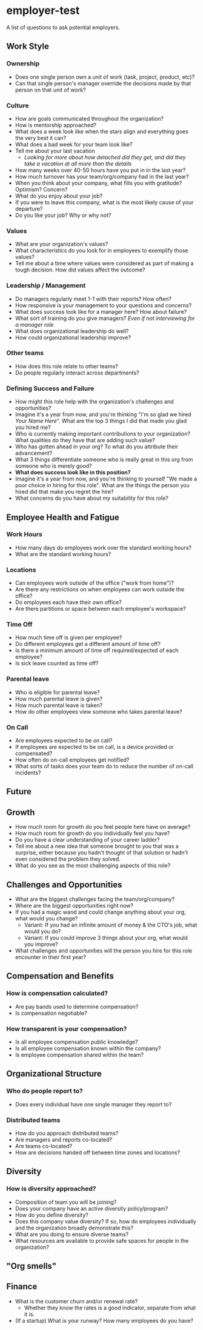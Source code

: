 # employer-test

A list of questions to ask potential employers.

## Work Style

### Ownership

* Does one single person own a unit of work (task, project, product, etc)?
* Can that single person's manager override the decisions made by that person on that unit of work?

### Culture

* How are goals communicated throughout the organization?
* How is mentorship approached?
* What does a week look like when the stars align and everything goes the very best it can?
* What does a bad week for your team look like?
* Tell me about your last vacation
  * _Looking for more about how detached did they get, and did they take a vacation at all more than the details_
* How many weeks over 40-50 hours have you put in in the last year?
* How much turnover has your team/org/company had in the last year?
* When you think about your company, what fills you with gratitude? Optimism? Concern?
* What do you enjoy about your job?
* If you were to leave this company, what is the most likely cause of your departure?
* Do you like your job? Why or why not?

### Values

* What are your organization's values?
* What characteristics do you look for in employees to exemplify those values?
* Tell me about a time where values were considered as part of making a tough decision. How did values affect the outcome?

### Leadership / Management
* Do managers regularly meet 1-1 with their reports? How often?
* How responsive is your management to your questions and concerns?
* What does success look like for a manager here? How about failure?
* What sort of training do you give managers? _Even if not interviewing for a manager role_
* What does organizational leadership do well?
* How could organizational leadership improve?

### Other teams

* How does this role relate to other teams?
* Do people regularly interact across departments?

### Defining Success and Failure
* How might this role help with the organization's challenges and opportunities?
* Imagine it's a year from now, and you're thinking "I'm so glad we hired _Your Name Here_". What are the top 3 things I did that made you glad you hired me?
* Who is currently making important contributions to your organization? What qualities do they have that are adding such value?
* Who has gotten ahead in your org? To what do you attribute their advancement?
* What 3 things differentiate someone who is really great in this org from someone who is merely good?
* **What does success look like in this position?**
* Imagine it's a year from now, and you're thinking to yourself "We made a poor choice in hiring for this role". What are the things the person you hired did that make you regret the hire?
* What concerns do you have about my suitability for this role? 

## Employee Health and Fatigue

### Work Hours

* How many days do employees work over the standard working hours?
* What are the standard working hours?

### Locations

* Can employees work outside of the office ("work from home")?
* Are there any restrictions on when employees can work outside the office?
* Do employees each have their own office?
* Are there partitions or space between each employee's workspace?

### Time Off

* How much time off is given per employee?
* Do different employees get a different amount of time off?
* Is there a minimum amount of time off required/expected of each employee?
* Is sick leave counted as time off?

### Parental leave

* Who is eligible for parental leave?
* How much parental leave is given?
* How much parental leave is taken?
* How do other employees view someone who takes parental leave?

### On Call

* Are employees expected to be on call?
* If employees are expected to be on call, is a device provided or compensated?
* How often do on-call employees get notified?
* What sorts of tasks does your team do to reduce the number of on-call incidents?

## Future

## Growth

* How much room for growth do you feel people here have on average? 
* How much room for growth do you individually feel you have?
* Do you have a clear understanding of your career ladder?
* Tell me about a new idea that someone brought to you that was a surprise, either because you hadn't thought of that solution or hadn't even considered the problem they solved.
* What do you see as the most challenging aspects of this role?

## Challenges and Opportunities

* What are the biggest challenges facing the team/org/company?
* Where are the biggest opportunities right now?
* If you had a magic wand and could change anything about your org, what would you change?
  * Variant: If you had an infinite amount of money & the CTO's job, what would you do?
  * Variant: If you could improve 3 things about your org, what would you improve?
* What challenges and opportunities will the person you hire for this role encounter in their first year?

## Compensation and Benefits

### How is compensation calculated?

* Are pay bands used to determine compensation?
* Is compensation negotiable?

### How transparent is your compensation?

* Is all employee compensation public knowledge?
* Is all employee compensation known within the company?
* Is employee compensation shared within the team?


## Organizational Structure

### Who do people report to?

* Does every individual have one single manager they report to?

### Distributed teams

* How do you approach distributed teams?
* Are managers and reports co-located?
* Are teams co-located?
* How are decisions handed off between time zones and locations?

## Diversity

### How is diversity approached?

* Composition of team you will be joining?
* Does your company have an active diversity policy/program?
* How do you define diversity?
* Does this company value diversity? If so, how do employees individually and the organization broadly demonstrate this?
* What are you doing to ensure diverse teams?
* What resources are available to provide safe spaces for people in the organization?


## "Org smells"

## Finance

* What is the customer churn and/or renewal rate?
  * Whether they know the rates is a good indicator, separate from what it is.
* (If a startup) What is your runway? How many employees do you have?
